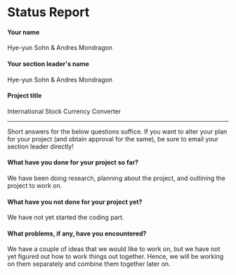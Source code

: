 # Status Report

#### Your name

Hye-yun Sohn & Andres Mondragon

#### Your section leader's name

Hye-yun Sohn & Andres Mondragon

#### Project title

International Stock Currency Converter

***

Short answers for the below questions suffice. If you want to alter your plan for your project (and obtain approval for the same), be sure to email your section leader directly!

#### What have you done for your project so far?

We have been doing research, planning about the project, and outlining the project to work on.

#### What have you not done for your project yet?

We have not yet started the coding part.

#### What problems, if any, have you encountered?

We have a couple of ideas that we would like to work on, but we have not yet figured out how to work things out together. Hence, we will be working on them separately and combine them together later on. 
